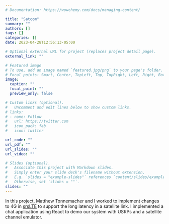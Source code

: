 ```yaml
---
# Documentation: https://wowchemy.com/docs/managing-content/

title: "Satcom"
summary: ""
authors: []
tags: []
categories: []
date: 2023-04-28T12:56:13-05:00

# Optional external URL for project (replaces project detail page).
external_link: ""

# Featured image
# To use, add an image named `featured.jpg/png` to your page's folder.
# Focal points: Smart, Center, TopLeft, Top, TopRight, Left, Right, BottomLeft, Bottom, BottomRight.
image:
  caption: ""
  focal_point: ""
  preview_only: false

# Custom links (optional).
#   Uncomment and edit lines below to show custom links.
# links:
# - name: Follow
#   url: https://twitter.com
#   icon_pack: fab
#   icon: twitter

url_code: ""
url_pdf: ""
url_slides: ""
url_video: ""

# Slides (optional).
#   Associate this project with Markdown slides.
#   Simply enter your slide deck's filename without extension.
#   E.g. `slides = "example-slides"` references `content/slides/example-slides.md`.
#   Otherwise, set `slides = ""`.
slides: ""
---
```



In this project, Matthew Tonnemacher and I worked to implement changes to 4G in [srsLTE](https://www.srslte.com/) to support the long latency in a satellite link. I implemented a chat application using React to demo our system with USRPs and a satellite channel emulator.

